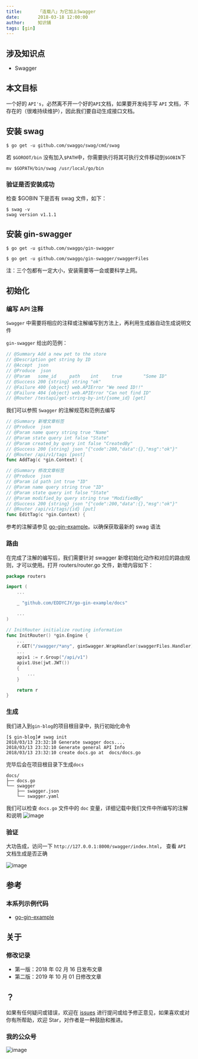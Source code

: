 ```yaml
---
title:      「连载八」为它加上Swagger
date:       2018-03-18 12:00:00
author:     知识铺
tags: [gin] 
---
```


## 涉及知识点

- Swagger

## 本文目标

一个好的 `API's`，必然离不开一个好的`API`文档，如果要开发纯手写 `API` 文档，不存在的（很难持续维护），因此我们要自动生成接口文档。

## 安装 swag

```
$ go get -u github.com/swaggo/swag/cmd/swag
```

若 `$GOROOT/bin` 没有加入`$PATH`中，你需要执行将其可执行文件移动到`$GOBIN`下

```
mv $GOPATH/bin/swag /usr/local/go/bin
```

### 验证是否安装成功

检查 \$GOBIN 下是否有 swag 文件，如下：

```
$ swag -v
swag version v1.1.1
```

## 安装 gin-swagger

```
$ go get -u github.com/swaggo/gin-swagger

$ go get -u github.com/swaggo/gin-swagger/swaggerFiles
```

注：三个包都有一定大小，安装需要等一会或要科学上网。

## 初始化

### 编写 API 注释

`Swagger` 中需要将相应的注释或注解编写到方法上，再利用生成器自动生成说明文件

`gin-swagger` 给出的范例：

```go
// @Summary Add a new pet to the store
// @Description get string by ID
// @Accept  json
// @Produce  json
// @Param   some_id     path    int     true        "Some ID"
// @Success 200 {string} string	"ok"
// @Failure 400 {object} web.APIError "We need ID!!"
// @Failure 404 {object} web.APIError "Can not find ID"
// @Router /testapi/get-string-by-int/{some_id} [get]
```

我们可以参照 `Swagger` 的注解规范和范例去编写

```go
// @Summary 新增文章标签
// @Produce  json
// @Param name query string true "Name"
// @Param state query int false "State"
// @Param created_by query int false "CreatedBy"
// @Success 200 {string} json "{"code":200,"data":{},"msg":"ok"}"
// @Router /api/v1/tags [post]
func AddTag(c *gin.Context) {
```

```go
// @Summary 修改文章标签
// @Produce  json
// @Param id path int true "ID"
// @Param name query string true "ID"
// @Param state query int false "State"
// @Param modified_by query string true "ModifiedBy"
// @Success 200 {string} json "{"code":200,"data":{},"msg":"ok"}"
// @Router /api/v1/tags/{id} [put]
func EditTag(c *gin.Context) {
```

参考的注解请参见 [go-gin-example](https://github.com/EDDYCJY/go-gin-example)。以确保获取最新的 swag 语法

### 路由

在完成了注解的编写后，我们需要针对 swagger 新增初始化动作和对应的路由规则，才可以使用。打开 routers/router.go 文件，新增内容如下：

```go
package routers

import (
	...

	_ "github.com/EDDYCJY/go-gin-example/docs"

	...
)

// InitRouter initialize routing information
func InitRouter() *gin.Engine {
	...
	r.GET("/swagger/*any", ginSwagger.WrapHandler(swaggerFiles.Handler))
	...
	apiv1 := r.Group("/api/v1")
	apiv1.Use(jwt.JWT())
	{
		...
	}

	return r
}
```

### 生成

我们进入到`gin-blog`的项目根目录中，执行初始化命令

```
[$ gin-blog]# swag init
2018/03/13 23:32:10 Generate swagger docs....
2018/03/13 23:32:10 Generate general API Info
2018/03/13 23:32:10 create docs.go at  docs/docs.go

```

完毕后会在项目根目录下生成`docs`

```
docs/
├── docs.go
└── swagger
    ├── swagger.json
    └── swagger.yaml

```

我们可以检查 `docs.go` 文件中的 `doc` 变量，详细记载中我们文件中所编写的注解和说明
![image](https://image.eddycjy.com/37ae10e1714c63899a55d49c19af0860.png)

### 验证

大功告成，访问一下 `http://127.0.0.1:8000/swagger/index.html`， 查看 `API` 文档生成是否正确

![image](https://image.eddycjy.com/703b677c6756129c33b5308c1655a35c.png)

## 参考

### 本系列示例代码

- [go-gin-example](https://github.com/EDDYCJY/go-gin-example)

## 关于

### 修改记录

- 第一版：2018 年 02 月 16 日发布文章
- 第二版：2019 年 10 月 01 日修改文章

## ？

如果有任何疑问或错误，欢迎在 [issues](https://github.com/golang-xx/blog) 进行提问或给予修正意见，如果喜欢或对你有所帮助，欢迎 Star，对作者是一种鼓励和推进。

### 我的公众号

![image](https://image.eddycjy.com/8d0b0c3a11e74efd5fdfd7910257e70b.jpg)